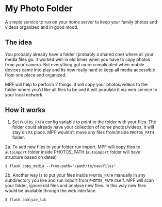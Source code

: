 # My Photo Folder
A simple service to run on your home server to keep your family photos
and videos organized and in good mood.

## The idea
You probably already have a folder (probably a shared one) where all your
media files go. It worked well in old times when you have to copy photos
from your camera. But everything got more complicated when mobile devices
came into play and its now really hard to keep all media accessible from
one place and organized.

MPF will help to perform 2 things: it will copy your photos/videos
to the folder where you'd like all files to be and it will populate it
via web service to your local network.

## How it works
1. Set `PHOTOS_PATH` config variable to point to the folder with your files.
The folder could already have your collection of home photos/videos, it will
stay on its place. MPF wouldn't move any files from/inside `PHOTOS_PATH` folder.

2a. To add new files to your folder run import. MPF will copy files to `autoimport`
folder inside PHOTOS_PATH (`autoimport` folder will have structure based on dates)

```
$ flask copy_media --from-path="/path/to/new/files"
```

2b. Another way is to put your files inside `PHOTOS_PATH` manually in any subdirectory
you like and run import from `PHOTOS_PATH` itself. MPF will scan your folder, ignore
old files and analyse new files. In this way new files would be available through the
web interface.

```
$ flask analyze_lib
```